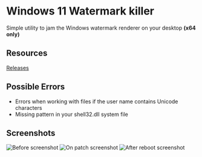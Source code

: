 # Windows 11 Watermark killer

Simple utility to jam the Windows watermark renderer on your desktop **(x64 only)**
## Resources
[Releases](https://github.com/gitkult/Windows-11-Watermark-killer/releases)
## Possible Errors

- Errors when working with files if the user name contains Unicode characters
- Missing pattern in your shell32.dll system file
## Screenshots

![Before screenshot](https://github.com/gitkult/Public-repository-assets/blob/main/Windows-11-Watermark-killer/Before.png?raw=true)
![On patch screenshot](https://github.com/gitkult/Public-repository-assets/blob/main/Windows-11-Watermark-killer/On%20patch.png?raw=true)
![After reboot screenshot](https://github.com/gitkult/Public-repository-assets/blob/main/Windows-11-Watermark-killer/After%20reboot.png?raw=true)
